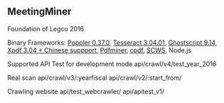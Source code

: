 ## MeetingMiner

Foundation of Legco 2016

Binary Frameworks:
[Poppler 0.37.0](https://poppler.freedesktop.org/),
[Tesseract 3.04.01](https://github.com/tesseract-ocr/tesseract),
[Ghostscript 9.14](http://ghostscript.com/download/),
[Xpdf 3.04 + Chinese suppport](http://www.foolabs.com/xpdf/download.html),
[Pdfminer](http://www.unixuser.org/~euske/python/pdfminer/index.html),
[cpdf](https://github.com/coherentgraphics/cpdf-binaries),
[SCWS](https://gist.github.com/tureki/9523547),
Node.js

Supported API
Test for development mode
api/crawl/v4/test_year_2016

Real scan
api/crawl/v3/:yearfiscal
api/crawl/v2/:start_from/

Crawling website
api/test_webcrawler/
api/apitest_v1/